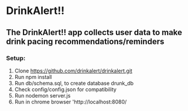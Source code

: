 # DrinkAlert!!
## The DrinkAlert!! app collects user data to make drink pacing recommendations/reminders
### Setup: 
1. Clone https://github.com/drinkalert/drinkalert.git
2. Run npm install 
3. Run db/schema.sql, to create database drunk_db
4. Check config/config.json for compatibility
5. Run nodemon server.js
6. Run in chrome browser 'http://localhost:8080/